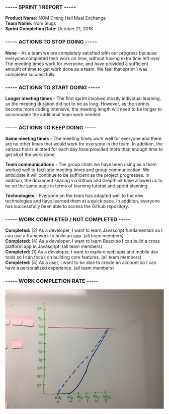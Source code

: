 ### ----- SPRINT 1 REPORT ----- 
**Product Name:** NOM Dining Hall Meal Exchange  
**Team Name:** Nom Slugs  
**Sprint Completion Date:** October 21, 2018  



### ----- ACTIONS TO STOP DOING -----  
**None** - As a team we are completely satisfied with our progress because everyone completed their work on time, without having extra time left over. The meeting times work for everyone, and have provided a sufficient amount of time to get work done as a team. We feel that sprint 1 was completed successfully.  


### ----- ACTIONS TO START DOING -----  
**Longer meeting times** - The first sprint involved mostly individual learning, so the meeting duration did not to be as long. However, as the sprints become more coding intensive, the meeting length will need to be longer to accomodate the additional team work needed.   


### ----- ACTIONS TO KEEP DOING -----  
**Same meeting times** - The meeting times work well for everyone and there are no other times that would work for everyone in the team. In addition, the various hours allotted for each day have provided more than enough time to get all of the work done.  

**Team communications** - The group chats we have been using as a team worked well to facilitate meeting times and group communication. We anticipate it will continue to be sufficient as the project progresses. In addition, the document sharing via Github and Grepthink have allowed us to be on the same page in terms of learning tutorial and sprint planning.  

**Technologies** - Everyone on the team has adapted well to the new technologies and have learned them at a quick pace. In addition, everyone has successfully been able to access the Github repository.  


### ----- WORK COMPLETED / NOT COMPLETED -----  
**Completed:** [2] As a developer, I want to learn Javascript fundamentals so I can use a framework to build an app. (all team members)  
**Completed:** [4] As a developer, I want to learn React so I can build a cross platform app in Javascript. (all team members)  
**Completed:** [1] As a developer, I want to explore web apis and mobile dev tools so I can focus on building core features. (all team members)  
**Completed:** [4] As a user, I want to be able to create an account so I can have a personalized experience. (all team members)  


### ----- WORK COMPLETION RATE -----  
![sprint 1 final burn up chart](images/sprint_1_burn_up_3.jpg)  

